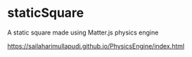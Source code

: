# staticSquare
A static square made using Matter.js physics engine

https://sailaharimullapudi.github.io/PhysicsEngine/index.html
